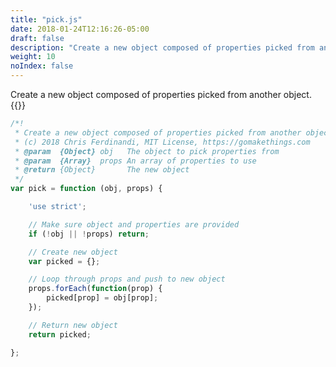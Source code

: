 ```yaml
---
title: "pick.js"
date: 2018-01-24T12:16:26-05:00
draft: false
description: "Create a new object composed of properties picked from another object."
weight: 10
noIndex: false
---
```


Create a new object composed of properties picked from another object. {{<learn-how url="https://gomakethings.com/how-to-create-a-new-object-with-only-a-subject-of-properties-using-vanilla-js/">}}

```js
/*!
 * Create a new object composed of properties picked from another object
 * (c) 2018 Chris Ferdinandi, MIT License, https://gomakethings.com
 * @param  {Object} obj   The object to pick properties from
 * @param  {Array}  props An array of properties to use
 * @return {Object}       The new object
 */
var pick = function (obj, props) {

	'use strict';

	// Make sure object and properties are provided
	if (!obj || !props) return;

	// Create new object
	var picked = {};

	// Loop through props and push to new object
	props.forEach(function(prop) {
		picked[prop] = obj[prop];
	});

	// Return new object
	return picked;

};
```
